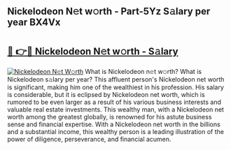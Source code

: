 ## Nickelodeon N𝚎t w𝚘rth - Part-5Yz S𝚊lary per year BX4Vx

# <h2><a href="http://gc49fp7.nevu.top/?p=Nickelodeon">🔗 👉🔴 Nickelodeon N𝚎t w𝚘rth - S𝚊lary</a></h2>

[![Nickelodeon N𝚎t W𝚘rth](https://i.imgur.com/Oavwk0R.jpeg)](http://gc49fp7.nevu.top/?p=Nickelodeon)
What is Nickelodeon n𝚎t w𝚘rth? What is Nickelodeon s𝚊lary per year?
This affluent person's Nickelodeon net worth is significant, making him one of the wealthiest in his profession. His salary is considerable, but it is eclipsed by Nickelodeon net worth, which is rumored to be even larger as a result of his various business interests and valuable real estate investments. This wealthy man, with a Nickelodeon net worth among the greatest globally, is renowned for his astute business sense and financial expertise. With a Nickelodeon net worth in the billions and a substantial income, this wealthy person is a leading illustration of the power of diligence, perseverance, and financial acumen.
